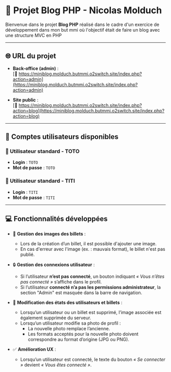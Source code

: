 # 📝 Projet Blog PHP - Nicolas Molduch  

Bienvenue dans le projet **Blog PHP** réalisé dans le cadre d'un exercice de développement dans mon but mmi où l'objectif était de faire un blog avec une structure MVC en PHP

---
## 🌐 URL du projet  

- **Back-office (admin)** :  
  [🔗 https://miniblog.molduch.butmmi.o2switch.site/index.php?action=admin](https://miniblog.molduch.butmmi.o2switch.site/index.php?action=admin)  

- **Site public** :  
  [🔗 https://miniblog.molduch.butmmi.o2switch.site/index.php?action=blog](https://miniblog.molduch.butmmi.o2switch.site/index.php?action=blog)  

---

## 👥 Comptes utilisateurs disponibles  

### 🔑 Utilisateur standard - TOTO  
- **Login** : `TOTO`  
- **Mot de passe** : `TOTO`  

### 🔑 Utilisateur standard - TITI  
- **Login** : `TITI`  
- **Mot de passe** : `TITI`  

---

## 💻 Fonctionnalités développées  

- 🌟 **Gestion des images des billets** :  
  - Lors de la création d’un billet, il est possible d'ajouter une image.  
  - En cas d'erreur avec l'image (ex. : mauvais format), le billet n'est pas publié.  

- 🔒 **Gestion des connexions utilisateur** :  
  - Si l’utilisateur **n’est pas connecté**, un bouton indiquant *« Vous n’êtes pas connecté »* s’affiche dans le profil.  
  - Si l’utilisateur **connecté n’a pas les permissions administrateur**, la section "Admin" est masquée dans la barre de navigation.  

- 🔄 **Modification des états des utilisateurs et billets** :  
  - Lorsqu’un utilisateur ou un billet est supprimé, l’image associée est également supprimée du serveur.  
  - Lorsqu’un utilisateur modifie sa photo de profil :  
    - La nouvelle photo remplace l’ancienne.  
    - Les formats acceptés pour la nouvelle photo doivent correspondre au format d’origine (JPG ou PNG).  

- ✅ **Amélioration UX** :  
  - Lorsqu’un utilisateur est connecté, le texte du bouton *« Se connecter »* devient *« Vous êtes connecté »*.  
